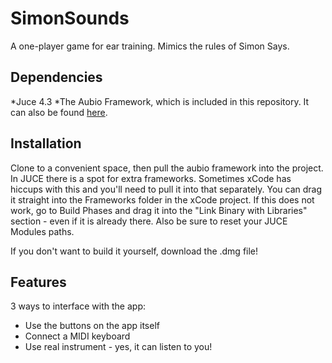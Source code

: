# SimonSounds
A one-player game for ear training. Mimics the rules of Simon Says.

## Dependencies
*Juce 4.3
*The Aubio Framework, which is included in this repository. It can also be found [here](https://www.aubio.org).

## Installation
Clone to a convenient space, then pull the aubio framework into the project. In JUCE there is a spot for extra frameworks. Sometimes xCode has hiccups with this and you'll need to pull it into that separately. You can drag it straight into the Frameworks folder in the xCode project. If this does not work, go to Build Phases and drag it into the "Link Binary with Libraries" section - even if it is already there. Also be sure to reset your JUCE Modules paths.

If you don't want to build it yourself, download the .dmg file!

## Features
3 ways to interface with the app:
  * Use the buttons on the app itself
  * Connect a MIDI keyboard
  * Use real instrument - yes, it can listen to you!
 
